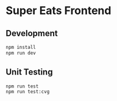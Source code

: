 # Super Eats Frontend

## Development

```bash
npm install
npm run dev
```

## Unit Testing

```bash
npm run test
npm run test:cvg
```
